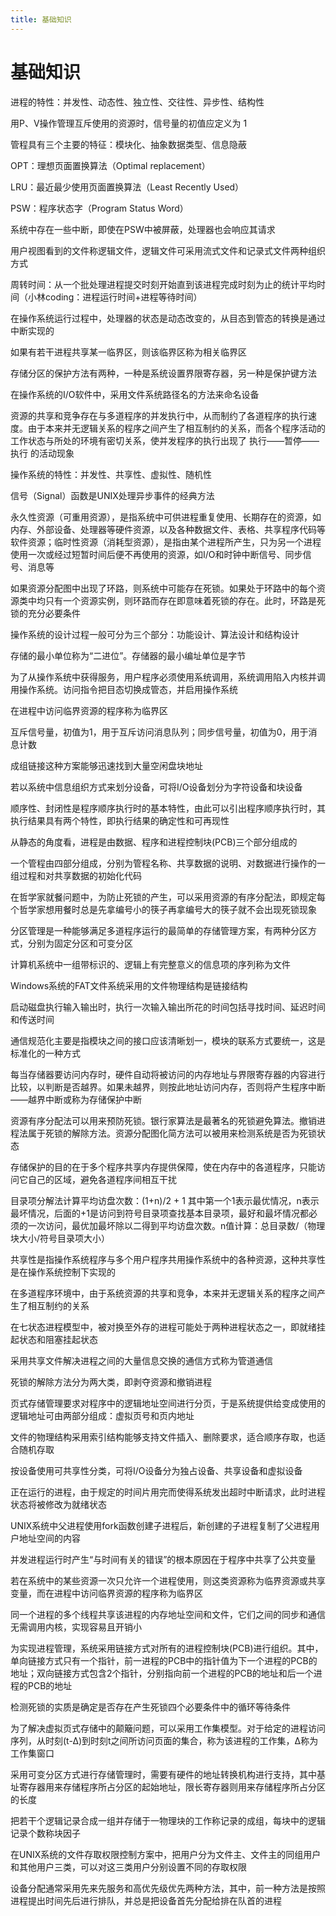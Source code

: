 ```yaml
---
title: 基础知识
---
```


# 基础知识

进程的特性：并发性、动态性、独立性、交往性、异步性、结构性

用P、V操作管理互斥使用的资源时，信号量的初值应定义为 1 

管程具有三个主要的特征：模块化、抽象数据类型、信息隐蔽

OPT：理想页面置换算法（Optimal replacement）

LRU：最近最少使用页面置换算法（Least Recently Used）

PSW：程序状态字（Program Status Word）

系统中存在一些中断，即使在PSW中被屏蔽，处理器也会响应其请求

用户视图看到的文件称逻辑文件，逻辑文件可采用流式文件和记录式文件两种组织方式

周转时间：从一个批处理进程提交时刻开始直到该进程完成时刻为止的统计平均时间（小林coding：进程运行时间+进程等待时间）

在操作系统运行过程中，处理器的状态是动态改变的，从目态到管态的转换是通过中断实现的

如果有若干进程共享某一临界区，则该临界区称为相关临界区

存储分区的保护方法有两种，一种是系统设置界限寄存器，另一种是保护键方法

在操作系统的I/O软件中，采用文件系统路径名的方法来命名设备

资源的共享和竞争存在与多道程序的并发执行中，从而制约了各道程序的执行速度。由于本来并无逻辑关系的程序之间产生了相互制约的关系，而各个程序活动的工作状态与所处的环境有密切关系，使并发程序的执行出现了 执行——暂停——执行 的活动现象

操作系统的特性：并发性、共享性、虚拟性、随机性

信号（Signal）函数是UNIX处理异步事件的经典方法

永久性资源（可重用资源），是指系统中可供进程重复使用、长期存在的资源，如内存、外部设备、处理器等硬件资源，以及各种数据文件、表格、共享程序代码等软件资源；临时性资源（消耗型资源），是指由某个进程所产生，只为另一个进程使用一次或经过短暂时间后便不再使用的资源，如I/O和时钟中断信号、同步信号、消息等

如果资源分配图中出现了环路，则系统中可能存在死锁。如果处于环路中的每个资源类中均只有一个资源实例，则环路而存在即意味着死锁的存在。此时，环路是死锁的充分必要条件

操作系统的设计过程一般可分为三个部分：功能设计、算法设计和结构设计

存储的最小单位称为“二进位”。存储器的最小编址单位是字节

为了从操作系统中获得服务，用户程序必须使用系统调用，系统调用陷入内核并调用操作系统。访问指令把目态切换成管态，并启用操作系统

在进程中访问临界资源的程序称为临界区

互斥信号量，初值为1，用于互斥访问消息队列；同步信号量，初值为0，用于消息计数

成组链接这种方案能够迅速找到大量空闲盘块地址

若以系统中信息组织方式来划分设备，可将I/O设备划分为字符设备和块设备

顺序性、封闭性是程序顺序执行时的基本特性，由此可以引出程序顺序执行时，其执行结果具有两个特性，即执行结果的确定性和可再现性

从静态的角度看，进程是由数据、程序和进程控制块(PCB)三个部分组成的

一个管程由四部分组成，分别为管程名称、共享数据的说明、对数据进行操作的一组过程和对共享数据的初始化代码

在哲学家就餐问题中，为防止死锁的产生，可以采用资源的有序分配法，即规定每个哲学家想用餐时总是先拿编号小的筷子再拿编号大的筷子就不会出现死锁现象

分区管理是一种能够满足多道程序运行的最简单的存储管理方案，有两种分区方式，分别为固定分区和可变分区

计算机系统中一组带标识的、逻辑上有完整意义的信息项的序列称为文件

Windows系统的FAT文件系统采用的文件物理结构是链接结构

启动磁盘执行输入输出时，执行一次输入输出所花的时间包括寻找时间、延迟时间和传送时间

通信规范化主要是指模块之间的接口应该清晰划一，模块的联系方式要统一，这是标准化的一种方式

每当存储器要访问内存时，硬件自动将被访问的内存地址与界限寄存器的内容进行比较，以判断是否越界。如果未越界，则按此地址访问内存，否则将产生程序中断——越界中断或称为存储保护中断

资源有序分配法可以用来预防死锁。银行家算法是最著名的死锁避免算法。撤销进程法属于死锁的解除方法。资源分配图化简方法可以被用来检测系统是否为死锁状态

存储保护的目的在于多个程序共享内存提供保障，使在内存中的各道程序，只能访问它自己的区域，避免各道程序间相互干扰

目录项分解法计算平均访盘次数：(1+n)/2 + 1 其中第一个1表示最优情况，n表示最坏情况，后面的+1是访问到符号目录项查找基本目录项，最好和最坏情况都必须的一次访问，最优加最坏除以二得到平均访盘次数。n值计算：总目录数/（物理块大小/符号目录项大小）

共享性是指操作系统程序与多个用户程序共用操作系统中的各种资源，这种共享性是在操作系统控制下实现的

在多道程序环境中，由于系统资源的共享和竞争，本来并无逻辑关系的程序之间产生了相互制约的关系

在七状态进程模型中，被对换至外存的进程可能处于两种进程状态之一，即就绪挂起状态和阻塞挂起状态

采用共享文件解决进程之间的大量信息交换的通信方式称为管道通信

死锁的解除方法分为两大类，即剥夺资源和撤销进程

页式存储管理要求对程序中的逻辑地址空间进行分页，于是系统提供给变成使用的逻辑地址可由两部分组成：虚拟页号和页内地址

文件的物理结构采用索引结构能够支持文件插入、删除要求，适合顺序存取，也适合随机存取

按设备使用可共享性分类，可将I/O设备分为独占设备、共享设备和虚拟设备

正在运行的进程，由于规定的时间片用完而使得系统发出超时中断请求，此时进程状态将被修改为就绪状态

UNIX系统中父进程使用fork函数创建子进程后，新创建的子进程复制了父进程用户地址空间的内容

并发进程运行时产生“与时间有关的错误”的根本原因在于程序中共享了公共变量

若在系统中的某些资源一次只允许一个进程使用，则这类资源称为临界资源或共享变量，而在进程中访问临界资源的程序称为临界区

同一个进程的多个线程共享该进程的内存地址空间和文件，它们之间的同步和通信无需调用内核，实现容易且开销小

为实现进程管理，系统采用链接方式对所有的进程控制块(PCB)进行组织。其中，单向链接方式只有一个指针，前一进程的PCB中的指针值为下一个进程的PCB的地址；双向链接方式包含2个指针，分别指向前一个进程的PCB的地址和后一个进程的PCB的地址

检测死锁的实质是确定是否存在产生死锁四个必要条件中的循环等待条件

为了解决虚拟页式存储中的颠簸问题，可以采用工作集模型。对于给定的进程访问序列，从时刻(t-∆)到时刻t之间所访问页面的集合，称为该进程的工作集，∆称为工作集窗口

采用可变分区方式进行存储管理时，需要有硬件的地址转换机构进行支持，其中基址寄存器用来存储程序所占分区的起始地址，限长寄存器则用来存储程序所占分区的长度

把若干个逻辑记录合成一组并存储于一物理块的工作称记录的成组，每块中的逻辑记录个数称块因子

在UNIX系统的文件存取权限控制方案中，把用户分为文件主、文件主的同组用户和其他用户三类，可以对这三类用户分别设置不同的存取权限

设备分配通常采用先来先服务和高优先级优先两种方法，其中，前一种方法是按照进程提出时间先后进行排队，并总是把设备首先分配给排在队首的进程



